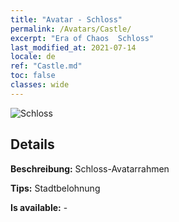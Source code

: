 ```yaml
---
title: "Avatar - Schloss"
permalink: /Avatars/Castle/
excerpt: "Era of Chaos  Schloss"
last_modified_at: 2021-07-14
locale: de
ref: "Castle.md"
toc: false
classes: wide
---
```

 ![Schloss](/images/a/avatarFrame_11.png)

## Details

 **Beschreibung:** Schloss-Avatarrahmen 

 **Tips:** Stadtbelohnung 

 **Is available:**  - 

